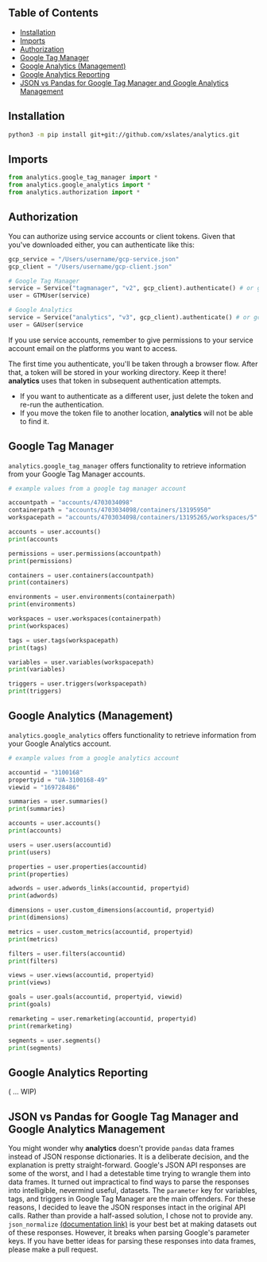 ## Table of Contents <!-- omit in TOC -->
- [Installation](#installation)
- [Imports](#imports)
- [Authorization](#authorization)
- [Google Tag Manager](#google-tag-manager)
- [Google Analytics (Management)](#google-analytics-management)
- [Google Analytics Reporting](#google-analytics-reporting)
- [JSON vs Pandas for Google Tag Manager and Google Analytics Management](#json-vs-pandas-for-google-tag-manager-and-google-analytics-management)

## Installation

```bash
python3 -m pip install git+git://github.com/xslates/analytics.git
```

## Imports

```python
from analytics.google_tag_manager import *
from analytics.google_analytics import *
from analytics.authorization import *
```

## Authorization

You can authorize using service accounts or client tokens. Given that you've downloaded either, you can authenticate like this:

```python
gcp_service = "/Users/username/gcp-service.json"
gcp_client = "/Users/username/gcp-client.json"

# Google Tag Manager
service = Service("tagmanager", "v2", gcp_client).authenticate() # or gcp_service
user = GTMUser(service)

# Google Analytics
service = Service("analytics", "v3", gcp_client).authenticate() # or gcp_service
user = GAUser(service
```

If you use service accounts, remember to give permissions to your service account email on the platforms you want to access.

The first time you authenticate, you'll be taken through a browser flow. After that, a token will be stored in your working directory. Keep it there! **analytics** uses that token in subsequent authentication attempts. 

- If you want to authenticate as a different user, just delete the token and re-run the authentication.
- If you move the token file to another location, **analytics** will not be able to find it.

## Google Tag Manager

`analytics.google_tag_manager` offers functionality to retrieve information from your Google Tag Manager accounts.

```python
# example values from a google tag manager account

accountpath = "accounts/4703034098" 
containerpath = "accounts/4703034098/containers/13195950"
workspacepath = "accounts/4703034098/containers/13195265/workspaces/5"

accounts = user.accounts()
print(accounts

permissions = user.permissions(accountpath)
print(permissions)

containers = user.containers(accountpath)
print(containers)

environments = user.environments(containerpath)
print(environments)

workspaces = user.workspaces(containerpath)
print(workspaces)

tags = user.tags(workspacepath)
print(tags)

variables = user.variables(workspacepath)
print(variables)

triggers = user.triggers(workspacepath)
print(triggers)
```

## Google Analytics (Management)

`analytics.google_analytics` offers functionality to retrieve information from your Google Analytics account.

```python
# example values from a google analytics account

accountid = "3100168"
propertyid = "UA-3100168-49"
viewid = "169728486"

summaries = user.summaries()
print(summaries)

accounts = user.accounts()
print(accounts)

users = user.users(accountid)
print(users)

properties = user.properties(accountid)
print(properties)

adwords = user.adwords_links(accountid, propertyid)
print(adwords)

dimensions = user.custom_dimensions(accountid, propertyid)
print(dimensions)

metrics = user.custom_metrics(accountid, propertyid)
print(metrics)

filters = user.filters(accountid)
print(filters)

views = user.views(accountid, propertyid)
print(views)

goals = user.goals(accountid, propertyid, viewid)
print(goals)

remarketing = user.remarketing(accountid, propertyid)
print(remarketing)

segments = user.segments()
print(segments)
```

## Google Analytics Reporting

( ... WIP)

## JSON vs Pandas for Google Tag Manager and Google Analytics Management

You might wonder why **analytics** doesn't provide `pandas` data frames instead of JSON response dictionaries. It is a deliberate decision, and the explanation is pretty straight-forward. Google's JSON API responses are some of the worst, and I had a detestable time trying to wrangle them into data frames. It turned out impractical to find ways to parse the responses into intelligible, nevermind useful, datasets. The `parameter` key for variables, tags, and triggers in Google Tag Manager are the main offenders. For these reasons, I decided to leave the JSON responses intact in the original API calls. Rather than provide a half-assed solution, I chose not to provide any.  `json_normalize` [(documentation link)](https://pandas.pydata.org/pandas-docs/stable/reference/api/pandas.io.json.json_normalize.html) is your best bet at making datasets out of these responses. However, it breaks when parsing Google's parameter keys. If you have better ideas for parsing these responses into data frames, please make a pull request.